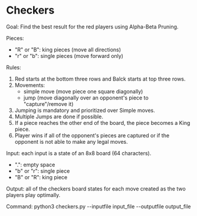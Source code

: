 # Checkers

Goal: Find the best result for the red players using Alpha-Beta Pruning.

Pieces:
- "R" or "B": king pieces (move all directions)
- "r" or "b": single pieces (move forward only)

Rules:
1. Red starts at the bottom three rows and Balck starts at top three rows. 
2. Movements:
    - simple move (move piece one square diagonally)
    - jump (move diagonally over an opponent's piece to "capture"/remove it)
4. Jumping is mandatory and prioritized over Simple moves. 
5. Multiple Jumps are done if possible. 
6. If a piece reaches the other end of the board, the piece becomes a King piece.
7. Player wins if all of the opponent's pieces are captured or if the opponent is not able to make any legal moves.


Input: each input is a state of an 8x8 board (64 characters). 
- ".": empty space
- "b" or "r": single piece
- "B" or "R": king piece

Output: all of the checkers board states for each move created as the two players play optimally. 

Command:
    python3 checkers.py --inputfile input_file --outputfile output_file
